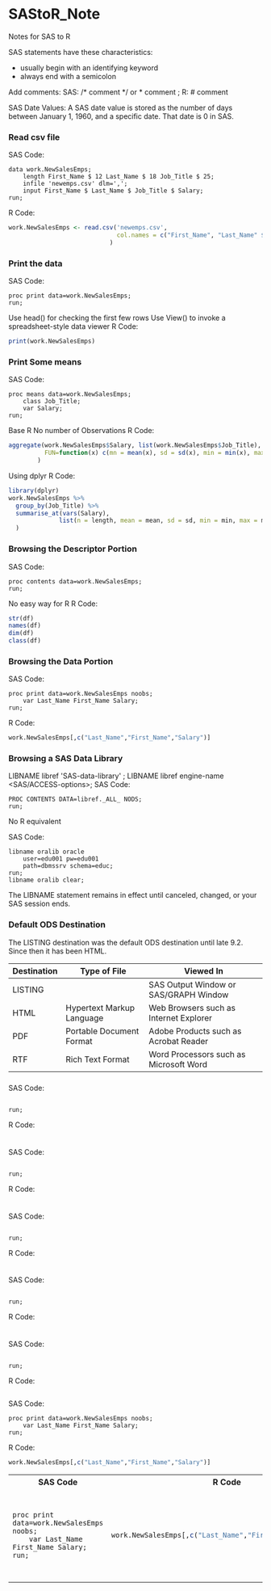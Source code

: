 # SAStoR_Note
Notes for SAS to R

SAS statements have these characteristics:
* usually begin with an identifying keyword
* always end with a semicolon

Add comments:
SAS: /* comment */ or * comment ;
R: # comment

SAS Date Values:
A SAS date value is stored as the number of days between January 1, 1960, and a specific date. That date is 0 in SAS.

### Read csv file ###

SAS Code:
```SAS
data work.NewSalesEmps;
    length First_Name $ 12 Last_Name $ 18 Job_Title $ 25;
    infile 'newemps.csv' dlm=',';
    input First_Name $ Last_Name $ Job_Title $ Salary;
run;
```

R Code:
```r
work.NewSalesEmps <- read.csv('newemps.csv',
                              col.names = c("First_Name", "Last_Name" $ "Job_Title", "Salary")
                            )
```

### Print the data ###

SAS Code:
```SAS
proc print data=work.NewSalesEmps;
run;
```

Use head() for checking the first few rows
Use View() to invoke a spreadsheet-style data viewer
R Code:
```r
print(work.NewSalesEmps)
```

### Print Some means ###

SAS Code:
```SAS
proc means data=work.NewSalesEmps;
    class Job_Title;
    var Salary;
run;
```
Base R
No number of Observations
R Code:
```r
aggregate(work.NewSalesEmps$Salary, list(work.NewSalesEmps$Job_Title),
          FUN=function(x) c(mn = mean(x), sd = sd(x), min = min(x), max = max(x) )
        )
```
Using dplyr
R Code:
```r
library(dplyr)
work.NewSalesEmps %>%
  group_by(Job_Title) %>%
  summarise_at(vars(Salary),
              list(n = length, mean = mean, sd = sd, min = min, max = max)
  )
```

### Browsing the Descriptor Portion ###
SAS Code:
```SAS
proc contents data=work.NewSalesEmps;
run;
```
No easy way for R
R Code:
```r
str(df)
names(df)
dim(df)
class(df)
```
### Browsing the Data Portion ###
SAS Code:
```SAS
proc print data=work.NewSalesEmps noobs;
    var Last_Name First_Name Salary;
run;
```
R Code:
```r
work.NewSalesEmps[,c("Last_Name","First_Name","Salary")]
```

### Browsing a SAS Data Library ###
LIBNAME libref 'SAS-data-library' <options>;
LIBNAME libref engine-name <SAS/ACCESS-options>;
SAS Code:
```SAS
PROC CONTENTS DATA=libref._ALL_ NODS;
run;
```
No R equivalent

SAS Code:
```SAS
libname oralib oracle
    user=edu001 pw=edu001
    path=dbmssrv schema=educ;
run;
libname oralib clear;
```
The LIBNAME statement remains in effect until canceled, changed, or your SAS session ends.

### Default ODS Destination ###
The LISTING destination was the default ODS destination until late 9.2.
Since then it has been HTML.

| Destination | Type of File | Viewed In |
| ----------- | ------------ | --------- |
| LISTING | | SAS Output Window or SAS/GRAPH Window |
| HTML | Hypertext Markup Language | Web Browsers such as Internet Explorer |
| PDF | Portable Document Format | Adobe Products such as Acrobat Reader |
| RTF | Rich Text Format | Word Processors such as Microsoft Word |

###  ###
SAS Code:
```SAS

run;
```
R Code:
```r

```

###  ###
SAS Code:
```SAS

run;
```
R Code:
```r

```

###  ###
SAS Code:
```SAS

run;
```
R Code:
```r

```

###  ###
SAS Code:
```SAS

run;
```
R Code:
```r

```

###  ###
SAS Code:
```SAS

run;
```
R Code:
```r

```

SAS Code:
```SAS
proc print data=work.NewSalesEmps noobs;
    var Last_Name First_Name Salary;
run;
```
R Code:
```r
work.NewSalesEmps[,c("Last_Name","First_Name","Salary")]
```
<table>
<tr>
<th>SAS Code</th>
<th>R Code</th>
</tr>
<tr>
<td>
<pre>

```SAS
proc print data=work.NewSalesEmps noobs;
    var Last_Name First_Name Salary;
run;
```

</pre>
</td>
<td>

```r
work.NewSalesEmps[,c("Last_Name","First_Name","Salary")]
```

</td>
</tr>
</table>
